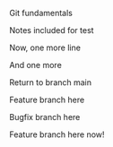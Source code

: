 Git fundamentals



Notes included for test



Now, one more line



And one more



Return to branch main



Feature branch here



Bugfix branch here



Feature branch here now!



